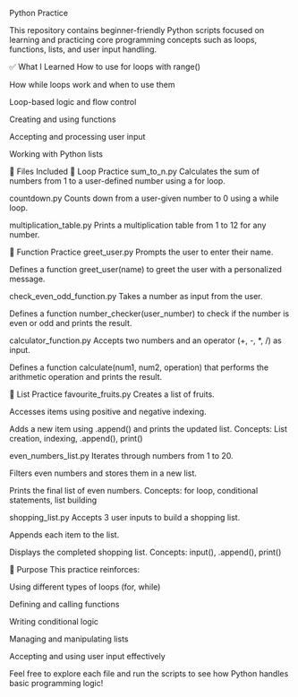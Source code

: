   Python Practice

  
This repository contains beginner-friendly Python scripts focused on learning and practicing core programming concepts such as loops, functions, lists, and user input handling.

✅ What I Learned
How to use for loops with range()

How while loops work and when to use them

Loop-based logic and flow control

Creating and using functions

Accepting and processing user input

Working with Python lists



📂 Files Included
🔁 Loop Practice
sum_to_n.py
Calculates the sum of numbers from 1 to a user-defined number using a for loop.

countdown.py
Counts down from a user-given number to 0 using a while loop.

multiplication_table.py
Prints a multiplication table from 1 to 12 for any number.



🧠 Function Practice
greet_user.py
Prompts the user to enter their name.

Defines a function greet_user(name) to greet the user with a personalized message.

check_even_odd_function.py
Takes a number as input from the user.

Defines a function number_checker(user_number) to check if the number is even or odd and prints the result.

calculator_function.py
Accepts two numbers and an operator (+, -, *, /) as input.

Defines a function calculate(num1, num2, operation) that performs the arithmetic operation and prints the result.




🧺 List Practice
favourite_fruits.py
Creates a list of fruits.

Accesses items using positive and negative indexing.

Adds a new item using .append() and prints the updated list.
Concepts: List creation, indexing, .append(), print()

even_numbers_list.py
Iterates through numbers from 1 to 20.

Filters even numbers and stores them in a new list.

Prints the final list of even numbers.
Concepts: for loop, conditional statements, list building

shopping_list.py
Accepts 3 user inputs to build a shopping list.

Appends each item to the list.

Displays the completed shopping list.
Concepts: input(), .append(), print()





🎯 Purpose
This practice reinforces:

Using different types of loops (for, while)

Defining and calling functions

Writing conditional logic

Managing and manipulating lists

Accepting and using user input effectively



Feel free to explore each file and run the scripts to see how Python handles basic programming logic!
